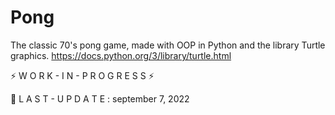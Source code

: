 # Pong
The classic 70's pong game, made with OOP in Python and the library Turtle graphics.
https://docs.python.org/3/library/turtle.html

⚡ W O R K - I N - P R O G R E S S ⚡

🔧 L A S T - U P D A T E : september 7, 2022
